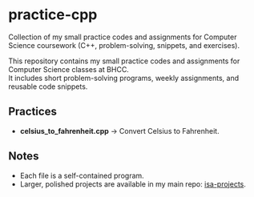 # practice-cpp
Collection of my small practice codes and assignments for Computer Science coursework (C++, problem-solving, snippets, and exercises).

This repository contains my small practice codes and assignments for Computer Science classes at BHCC.  
It includes short problem-solving programs, weekly assignments, and reusable code snippets.

## Practices
- **celsius_to_fahrenheit.cpp** → Convert Celsius to Fahrenheit.

## Notes
- Each file is a self-contained program.
- Larger, polished projects are available in my main repo: [isa-projects](https://github.com/IsaMoscatel/isa-projects).
